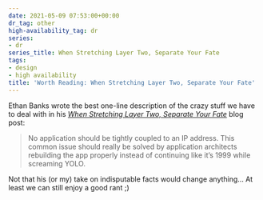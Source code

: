 ```yaml
---
date: 2021-05-09 07:53:00+00:00
dr_tag: other
high-availability_tag: dr
series:
- dr
series_title: When Stretching Layer Two, Separate Your Fate
tags:
- design
- high availability
title: 'Worth Reading: When Stretching Layer Two, Separate Your Fate'
---
```

Ethan Banks wrote the best one-line description of the crazy stuff we have to deal with in his [*When Stretching Layer Two, Separate Your Fate*](https://packetpushers.net/blog/when-stretching-layer-two-separate-your-fate/) blog post:

> No application should be tightly coupled to an IP address. This common issue should really be solved by application architects rebuilding the app properly instead of continuing like it’s 1999 while screaming YOLO.

Not that his (or my) take on indisputable facts would change anything... At least we can still enjoy a good rant ;)
